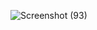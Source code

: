 ![Screenshot (93)](https://github.com/user-attachments/assets/4e3855fe-20c0-4ce6-9917-d4ad4c93face)
